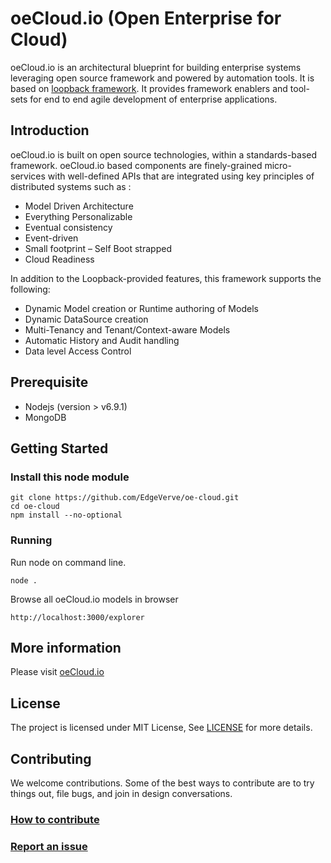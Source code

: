 # oeCloud.io (Open Enterprise for Cloud)

oeCloud.io is an architectural blueprint for building enterprise systems leveraging open source framework and powered by automation tools. It is based on [loopback framework](https://github.com/strongloop/loopback). 
It provides framework enablers and tool-sets for end to end agile development of enterprise applications.

## Introduction
oeCloud.io is built on open source technologies, within a standards-based framework. oeCloud.io based components are finely-grained micro-services with well-defined APIs that are integrated using key principles of distributed systems such as :

* Model Driven Architecture
* Everything Personalizable
* Eventual consistency
* Event-driven
* Small footprint – Self Boot strapped
* Cloud Readiness

In addition to the Loopback-provided features, this framework supports the following:

* Dynamic Model creation or Runtime authoring of Models
* Dynamic DataSource creation
* Multi-Tenancy and Tenant/Context-aware Models
* Automatic History and Audit handling
* Data level Access Control

## Prerequisite

* Nodejs (version > v6.9.1)
* MongoDB

## Getting Started

### Install this node module 
```
git clone https://github.com/EdgeVerve/oe-cloud.git 
cd oe-cloud
npm install --no-optional
```

### Running

Run node on command line.

```
node .
```

Browse all oeCloud.io models in browser 

```
http://localhost:3000/explorer
```

## More information

Please visit [oeCloud.io](https://www.oecloud.io)

## License
The project is licensed under MIT License, See [LICENSE](./LICENSE) for more details.

## Contributing
We welcome contributions. Some of the best ways to contribute are to try things out, file bugs, and join in design conversations. 

### [How to contribute](./CONTRIBUTION.md)

### [Report an issue](https://github.com/EdgeVerve/oe-cloud/issues)
